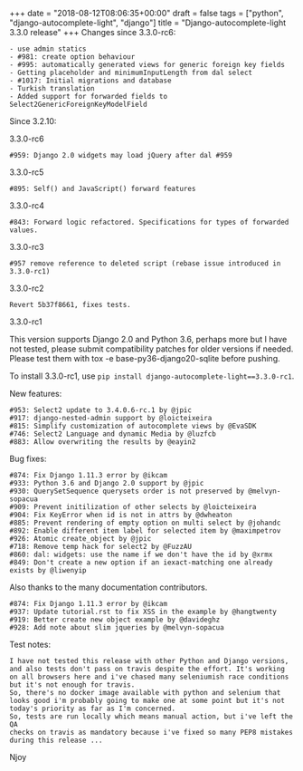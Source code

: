 +++
date = "2018-08-12T08:06:35+00:00"
draft = false
tags = ["python", "django-autocomplete-light", "django"]
title = "Django-autocomplete-light 3.3.0 release"
+++
Changes since 3.3.0-rc6:

    - use admin statics
    - #981: create option behaviour
    - #995: automatically generated views for generic foreign key fields
    - Getting placeholder and minimumInputLength from dal select
    - #1017: Initial migrations and database
    - Turkish translation
    - Added support for forwarded fields to Select2GenericForeignKeyModelField

Since 3.2.10:

3.3.0-rc6

    #959: Django 2.0 widgets may load jQuery after dal #959 

3.3.0-rc5

    #895: Self() and JavaScript() forward features

3.3.0-rc4

    #843: Forward logic refactored. Specifications for types of forwarded values.

3.3.0-rc3

    #957 remove reference to deleted script (rebase issue introduced in
    3.3.0-rc1)

3.3.0-rc2

    Revert 5b37f8661, fixes tests.

3.3.0-rc1

This version supports Django 2.0 and Python 3.6, perhaps more but I have not
tested, please submit compatibility patches for older versions if needed.
Please test them with tox -e base-py36-django20-sqlite before pushing.

To install 3.3.0-rc1, use `pip install django-autocomplete-light==3.3.0-rc1`.

New features:

    #953: Select2 update to 3.4.0.6-rc.1 by @jpic
    #917: django-nested-admin support by @loicteixeira
    #815: Simplify customization of autocomplete views by @EvaSDK
    #746: Select2 Language and dynamic Media by @luzfcb
    #883: Allow overwriting the results by @eayin2

Bug fixes:

    #874: Fix Django 1.11.3 error by @ikcam
    #933: Python 3.6 and Django 2.0 support by @jpic
    #930: QuerySetSequence querysets order is not preserved by @melvyn-sopacua
    #909: Prevent initilization of other selects by @loicteixeira
    #904: Fix KeyError when id is not in attrs by @dwheaton
    #885: Prevent rendering of empty option on multi select by @johandc
    #892: Enable different item label for selected item by @maximpetrov
    #926: Atomic create_object by @jpic
    #718: Remove temp hack for select2 by @FuzzAU
    #860: dal: widgets: use the name if we don't have the id by @xrmx
    #849: Don't create a new option if an iexact-matching one already exists by @liwenyip

Also thanks to the many documentation contributors.

    #874: Fix Django 1.11.3 error by @ikcam
    #937: Update tutorial.rst to fix XSS in the example by @hangtwenty
    #919: Better create new object example by @davideghz
    #928: Add note about slim jqueries by @melvyn-sopacua

Test notes:

    I have not tested this release with other Python and Django versions,
    and also tests don't pass on travis despite the effort. It's working
    on all browsers here and i've chased many seleniumish race conditions
    but it's not enough for travis.
    So, there's no docker image available with python and selenium that
    looks good i'm probably going to make one at some point but it's not
    today's priority as far as I'm concerned.
    So, tests are run locally which means manual action, but i've left the QA
    checks on travis as mandatory because i've fixed so many PEP8 mistakes
    during this release ...

Njoy